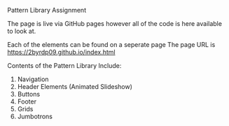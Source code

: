 Pattern Library Assignment

The page is live via GitHub pages however all of the code is here available to look at.

Each of the elements can be found on a seperate page
The page URL is https://2byrdp09.github.io/index.html

Contents of the Pattern Library Include:

1. Navigation
2. Header Elements (Animated Slideshow)
3. Buttons
4. Footer
5. Grids
6. Jumbotrons
